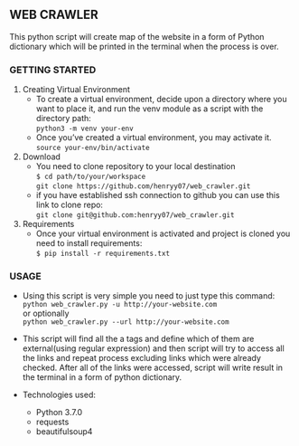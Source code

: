 ## WEB CRAWLER

This python script will create map of the website in a form of Python dictionary which will be printed in the terminal when the process is over.   


### GETTING STARTED

1. Creating Virtual Environment  
    - To create a virtual environment, decide upon a directory where you want to place it, and run the venv module as a script with the directory path:  
    `python3 -m venv your-env`  
    - Once you’ve created a virtual environment, you may activate it.  
    `source your-env/bin/activate`  
2. Download  
    - You need to clone repository to your local destination  
    `$ cd path/to/your/workspace`  
    `git clone https://github.com/henryy07/web_crawler.git`
    - if you have established ssh connection to github you can use this link to clone repo:  
    `git clone git@github.com:henryy07/web_crawler.git`  
3. Requirements
    - Once your virtual environment is activated and project is cloned you need to install requirements:  
    `$ pip install -r requirements.txt`  

### USAGE

- Using this script is very simple you need to just type this command:  
`python web_crawler.py -u http://your-website.com`  
or optionally  
`python web_crawler.py --url http://your-website.com`  

- This script will find all the a tags and define which of them are external(using regular expression) 
and then script will try to access all the links and repeat process excluding links which were already checked.
After all of the links were accessed, script will write result in the terminal in a form of python dictionary.  
- Technologies used:
    - Python 3.7.0
    - requests
    - beautifulsoup4

